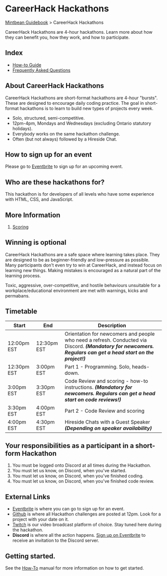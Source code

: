 # CareerHack Hackathons

[Mintbean Guidebook](/guidebook) > CareerHack Hackathons

<div class="page-header">
   CareerHack Hackathons are 4-hour hackathons. Learn more about how they can benefit you, how they work, and how to participate.
</div>

## Index

* [How-to Guide](careerhack-hackathons/how-to)
* [Frequently Asked Questions](careerhack-hackathons/frequently-asked-questions)

## About CareerHack Hackathons

CareerHack Hackathons are short-format hackathons are 4-hour "bursts". These are designed to encourage daily coding practice. The goal in short-format hackathons is to learn to build new types of projects every week.

* Solo, structured, semi-competitive.
* 12pm-4pm, Mondays and Wednesdays (excluding Ontario statutory holidays).
* Everybody works on the same hackathon challenge.
* Often (but not always) followed by a Hireside Chat.

## How to sign up for an event

Please go to [Eventbrite] to sign up for an upcoming event.

## Who are these hackathons for?

This hackathon is for developers of all levels who have some experience with HTML, CSS, and JavaScript.

## More Information

1. [Scoring]

## Winning is optional

CareerHack Hackathons are a safe space where learning takes place. They are designed to be as beginner-friendly and low-pressure as possible. Many participants don't even try to win at CareerHack, and instead focus on learning new things. Making mistakes is encouraged as a natural part of the learning process.

Toxic, aggressive, over-competitive, and hostile behaviours unsuitable for a workplace/educational environment are met with warnings, kicks and permabans.

## Timetable

| Start | End  | Description |
|-------|------|-------------|
| 12:00pm EST  | 12:30pm EST | Orientation for newcomers and people who need a refresh. Conducted via Discord. **_(Mandatory for newcomers. Regulars can get a head start on the project!)_** |
| 12:30pm EST  | 3:00pm EST | Part 1 - Programming. Solo, heads-down. |
| 3:00pm EST  | 3:30pm EST | Code Review and scoring - how-to instructions. **_(Mandatory for newcomers. Regulars can get a head start on code reviews!)_** |
| 3:30pm EST  | 4:00pm EST | Part 2 - Code Review and scoring |
| 4:00pm EST  | 4:30pm EST | Hireside Chats with a Guest Speaker **_(Depending on speaker availability)_** |


## Your responsibilities as a participant in a short-form Hackathon

1. You must be logged onto Discord at all times during the Hackathon.
1. You must let us know, on Discord, when you've started.
1. You must let us know, on Discord, when you've finished coding.
1. You must let us know, on Discord, when you've finished code review.

## External Links

* [Eventbrite] is where you can go to sign up for an event.
* [Github] is where all Hackathon challenges are posted at 12pm. Look for a project with your date on it.
* [Twitch] is our video broadcast platform of choice. Stay tuned here during the hackathon.
* **Discord** is where all the action happens.  [Sign up on Eventbrite](https://www.eventbrite.com/d/online/mintbean/) to receive an invitation to the Discord server.

## Getting started.

See the [How-To]('/guidebook/how-to) manual for more information on how to get started.

[Eventbrite]: https://www.eventbrite.com/d/online/mintbean/
[Github]: https://github.com/MintbeanHackathons
[Scoring]: hackathon-workflows/scoring
[Twitch]: https://www.twitch.tv/mintbeancareerhack/